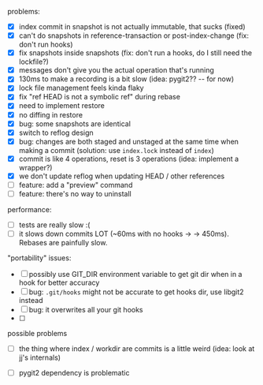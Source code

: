 problems:

- [X] index commit in snapshot is not actually immutable, that sucks (fixed)
- [X] can't do snapshots in reference-transaction or post-index-change (fix: don't run hooks)
- [X] fix snapshots inside snapshots (fix: don't run a hooks, do I still need the lockfile?)
- [X] messages don't give you the actual operation that's running
- [X] 130ms to make a recording is a bit slow (idea: pygit2?? -- for now)
- [X] lock file management feels kinda flaky
- [X] fix "ref HEAD is not a symbolic ref" during rebase
- [X] need to implement restore
- [X] no diffing in restore
- [X] bug: some snapshots are identical
- [X] switch to reflog design
- [X] bug: changes are both staged and unstaged at the same time when making a commit (solution: use `index.lock` instead of `index`)
- [X] commit is like 4 operations, reset is 3 operations (idea: implement a wrapper?)
- [X] we don't update reflog when updating HEAD / other references
- [ ] feature: add a "preview" command
- [ ] feature: there's no way to uninstall

performance:
- [ ] tests are really slow :(
- [ ] it slows down commits LOT  (~60ms with no hooks -> -> 450ms). Rebases are painfully slow.

"portability" issues:
- [ ] possibly use GIT_DIR environment variable to get git dir when in a hook for better accuracy
- [ ] bug: `.git/hooks` might not be accurate to get hooks dir, use libgit2 instead
- [ ] bug: it overwrites all your git hooks
- [ ] 

possible problems
- [ ] the thing where index / workdir are commits is a little weird (idea: look at jj's internals)
- [ ] pygit2 dependency is problematic

